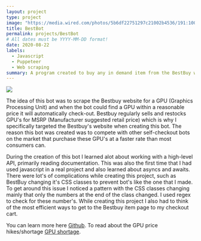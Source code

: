 ```yaml
---
layout: project
type: project
image: "https://media.wired.com/photos/5b6df22751297c21002b4536/191:100/w_2400,h_1256,c_limit/HackerBot.jpg"
title: BestBot
permalink: projects/BestBot
# All dates must be YYYY-MM-DD format!
date: 2020-08-22
labels:
  - Javascript
  - Puppeteer
  - Web scraping
summary: A program created to buy any in demand item from the BestBuy website.
---
```


<div class="ui small rounded images">
  <img class="ui image" src="https://i.pcmag.com/imagery/articles/06YHBxnn2kbrapAPhI5F2om-6.png">
</div>

The idea of this bot was to scrape the Bestbuy website for a GPU (Graphics Processing Unit) and when the bot could find a GPU within a reasonable price it will automatically check-out. Bestbuy regularly sells and restocks GPU's for MSRP (Manufacturer suggested retail price) which is why I specifically targeted the Bestbuy's website when creating this bot. The reason this bot was created was to compete with other self-checkout bots on the market that purchase these GPU's at a faster rate than most consumers can. 

During the creation of this bot I learned alot about working with a high-level API, primarily reading documentation. This was also the first time that I had used javascript in a real project and also learned about asyncs and awaits. There were lot's of complications while creating this project, such as BestBuy changing it's CSS classes to prevent bot's like the one that I made. To get around this issue I noticed a pattern with the CSS classes changing mainly that only the numbers at the end of the class changed. I used regex to check for these number's. While creating this project I also had to think of the most efficient ways to get to the Bestbuy item page to my checkout cart. 

You can learn more here [Github](https://github.com/devgav/BestBot).
To read about the GPU price hikes/shortage [GPU shortage](https://www.tomshardware.com/news/gpu-pricing-index).



